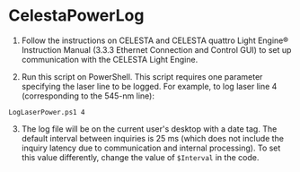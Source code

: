 # CelestaPowerLog
1. Follow the instructions on CELESTA and CELESTA quattro Light Engine® Instruction Manual (3.3.3 Ethernet Connection and Control GUI) to set up communication with the CELESTA Light Engine.

2. Run this script on PowerShell. This script requires one parameter specifying the laser line to be logged. For example, to log laser line 4 (corresponding to the 545-nm line):
```
LogLaserPower.ps1 4
```

3. The log file will be on the current user's desktop with a date tag. The default interval between inquiries is 25 ms (which does not include the inquiry latency due to communication and internal processing). To set this value differently, change the value of ``$Interval`` in the code.
